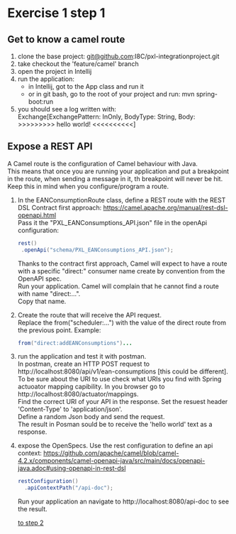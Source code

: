 # Exercise 1 step 1

## Get to know a camel route

1. clone the base project: git@github.com:I8C/pxl-integrationproject.git  
2. take checkout the 'feature/camel' branch  
3. open the project in Intellij  
4. run the application:  
	- in Intellij, got to the App class and run it  
	- or in git bash, go to the root of your project and run: mvn spring-boot:run  
5. you should see a log written with:  
   Exchange[ExchangePattern: InOnly, BodyType: String, Body: >>>>>>>>> hello world! <<<<<<<<<<]  

## Expose a REST API

A Camel route is the configuration of Camel behaviour with Java.  
This means that once you are running your application and put a breakpoint in the route, when sending a message in it, th breakpoint will never be hit.  
Keep this in mind when you configure/program a route.  

1. In the EANConsumptionRoute class, define a REST route with the REST DSL Contract first approach: https://camel.apache.org/manual/rest-dsl-openapi.html  
   Pass it the "PXL_EANConsumptions_API.json" file in the openApi configuration:  
   
   ```java
   rest()
	.openApi("schema/PXL_EANConsumptions_API.json");
   ```
   
   Thanks to the contract first approach, Camel will expect to have a route with a specific "direct:" consumer name create by convention from the OpenAPI spec.  
   Run your application. Camel will complain that he cannot find a route with name "direct:...".  
   Copy that name.  
   
2. Create the route that will receive the API request.  
   Replace the from("scheduler:...") with the value of the direct route from the previous point. Example:  
   ```java
   from("direct:addEANConsumptions")...
   ```

3. run the application and test it with postman.  
   In postman, create an HTTP POST request to http://localhost:8080/api/v1/ean-consumptions [this could be different].  
   To be sure about the URI to use check what URIs you find with Spring actuoator mapping capibility. In you browser go to http://localhost:8080/actuator/mappings.  
   Find the correct URI of your API in the response. 
   Set the resuest header 'Content-Type' to 'application/json'.  
   Define a random Json body and send the request.  
   The result in Posman sould be to receive the 'hello world' text as a response.  
   
4. expose the OpenSpecs. Use the rest configuration to define an api context: https://github.com/apache/camel/blob/camel-4.2.x/components/camel-openapi-java/src/main/docs/openapi-java.adoc#using-openapi-in-rest-dsl   
   ```java
   restConfiguration()
     .apiContextPath("/api-doc");
   ```
   Run your application an navigate to http://localhost:8080/api-doc to see the result.
   
    [to step 2](exercise-1-step-2) 